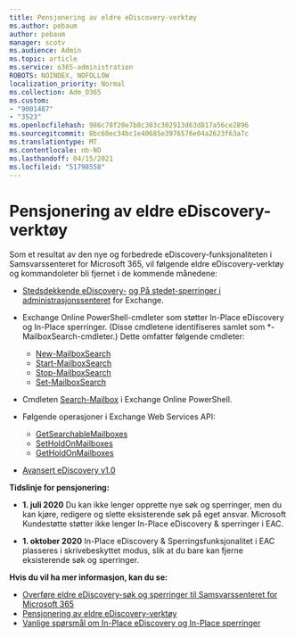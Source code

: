```yaml
---
title: Pensjonering av eldre eDiscovery-verktøy
ms.author: pebaum
author: pebaum
manager: scotv
ms.audience: Admin
ms.topic: article
ms.service: o365-administration
ROBOTS: NOINDEX, NOFOLLOW
localization_priority: Normal
ms.collection: Adm_O365
ms.custom:
- "9001487"
- "3523"
ms.openlocfilehash: 986c78f20e7b8c303c302913d63d817a56ce2896
ms.sourcegitcommit: 8bc60ec34bc1e40685e3976576e04a2623f63a7c
ms.translationtype: MT
ms.contentlocale: nb-NO
ms.lasthandoff: 04/15/2021
ms.locfileid: "51798558"
---
```

# <a name="retirement-of-legacy-ediscovery-tools"></a>Pensjonering av eldre eDiscovery-verktøy

Som et resultat av den nye og forbedrede eDiscovery-funksjonaliteten i Samsvarssenteret for Microsoft 365, vil følgende eldre eDiscovery-verktøy og kommandoleter bli fjernet i de kommende månedene:

- [Stedsdekkende eDiscovery-](https://docs.microsoft.com/exchange/security-and-compliance/in-place-ediscovery/in-place-ediscovery) [og På stedet-sperringer i administrasjonssenteret](https://docs.microsoft.com/exchange/security-and-compliance/create-or-remove-in-place-holds) for Exchange.

- Exchange Online PowerShell-cmdleter som støtter In-Place eDiscovery og In-Place sperringer. (Disse cmdletene identifiseres samlet som *-MailboxSearch-cmdleter.) Dette omfatter følgende cmdleter:

    - [New-MailboxSearch](https://docs.microsoft.com/powershell/module/exchange/policy-and-compliance-content-search/new-mailboxsearch)
    - [Start-MailboxSearch](https://docs.microsoft.com/powershell/module/exchange/policy-and-compliance-content-search/start-mailboxsearch)
    - [Stop-MailboxSearch](https://docs.microsoft.com/powershell/module/exchange/policy-and-compliance-content-search/stop-mailboxsearch)
    - [Set-MailboxSearch](https://docs.microsoft.com/powershell/module/exchange/policy-and-compliance-content-search/set-mailboxsearch)

- Cmdleten [Search-Mailbox](https://docs.microsoft.com/powershell/module/exchange/mailboxes/search-mailbox?view=exchange-ps) i Exchange Online PowerShell.
- Følgende operasjoner i Exchange Web Services API:
    - [GetSearchableMailboxes](https://docs.microsoft.com/exchange/client-developer/web-service-reference/getsearchablemailboxes-operation)
    - [SetHoldOnMailboxes](https://docs.microsoft.com/exchange/client-developer/web-service-reference/setholdonmailboxes-operation)
    - [GetHoldOnMailboxes](https://docs.microsoft.com/exchange/client-developer/web-service-reference/getholdonmailboxes-operation)

- [Avansert eDiscovery v1.0](https://docs.microsoft.com/microsoft-365/compliance/office-365-advanced-ediscovery)

**Tidslinje for pensjonering:**
- **1. juli 2020** Du kan ikke lenger opprette nye søk og sperringer, men du kan kjøre, redigere og slette eksisterende søk på eget ansvar. Microsoft Kundestøtte støtter ikke lenger In-Place eDiscovery & sperringer i EAC.
    
- **1. oktober 2020** In-Place eDiscovery & Sperringsfunksjonalitet i EAC plasseres i skrivebeskyttet modus, slik at du bare kan fjerne eksisterende søk og sperringer.

**Hvis du vil ha mer informasjon, kan du se:**

 - [Overføre eldre eDiscovery-søk og sperringer til Samsvarssenteret for Microsoft 365](https://docs.microsoft.com/microsoft-365/compliance/migrate-legacy-ediscovery-searches-and-holds)
 - [Pensjonering av eldre eDiscovery-verktøy](https://docs.microsoft.com/microsoft-365/compliance/legacy-ediscovery-retirement)
 - [Vanlige spørsmål om In-Place eDiscovery og In-Place sperringer](https://docs.microsoft.com/microsoft-365/compliance/legacy-ediscovery-retirement#faqs-about-in-place-ediscovery-and-in-place-holds)



